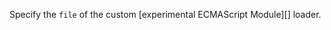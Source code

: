 <!-- YAML
added: v9.0.0
-->

Specify the `file` of the custom [experimental ECMAScript Module][] loader.

